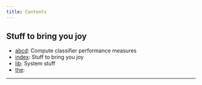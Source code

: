 ```yaml
---
title: Contents
---
```


## Stuff to bring you joy

- [abcd](abcd.md): 
 Compute classifier  performance measures
- [index](index.md): 
 Stuff to bring you joy
- [lib](lib.md): 
 System stuff
- [the](the.md): 

---

